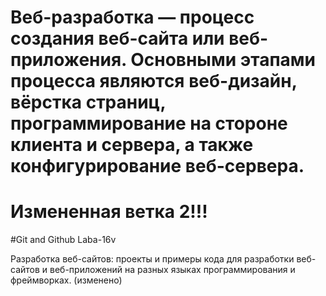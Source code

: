 Веб-разработка — процесс создания веб-сайта или веб-приложения. Основными этапами процесса являются веб-дизайн, вёрстка страниц, программирование на стороне клиента и сервера, а также конфигурирование веб-сервера.
=
Измененная ветка 2!!!
=
#Git and Github Laba-16v

Разработка веб-сайтов: проекты и примеры кода для разработки
веб-сайтов и веб-приложений на разных языках программирования и
фреймворках.
(изменено)
